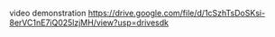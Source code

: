 video demonstration
https://drive.google.com/file/d/1cSzhTsDoSKsi-8erVC1nE7iQ025lzjMH/view?usp=drivesdk
